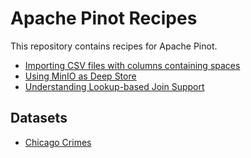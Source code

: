# Apache Pinot Recipes

This repository contains recipes for Apache Pinot.

* [Importing CSV files with columns containing spaces](recipes/csv-files-spaces-column-names/)
* [Using MinIO as Deep Store](recipes/minio)
* [Understanding Lookup-based Join Support](recipes/lookup-joins)

## Datasets

* [Chicago Crimes](recipes/analyzing-chicago-crimes)
